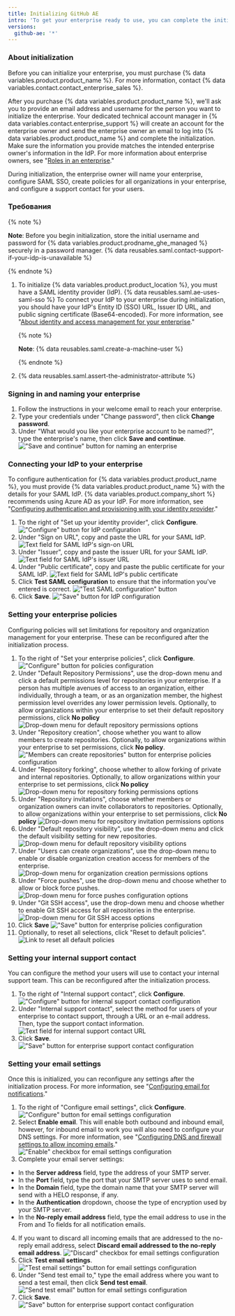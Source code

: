 ```yaml
---
title: Initializing GitHub AE
intro: 'To get your enterprise ready to use, you can complete the initial configuration of {% data variables.product.product_name %}.'
versions:
  github-ae: '*'
---
```


### About initialization

Before you can initialize your enterprise, you must purchase {% data variables.product.product_name %}. For more information, contact {% data variables.contact.contact_enterprise_sales %}.

After you purchase {% data variables.product.product_name %}, we'll ask you to provide an email address and username for the person you want to initialize the enterprise. Your dedicated technical account manager in {% data variables.contact.enterprise_support %} will create an account for the enterprise owner and send the enterprise owner an email to log into {% data variables.product.product_name %} and complete the initialization. Make sure the information you provide matches the intended enterprise owner's information in the IdP. For more information about enterprise owners, see "[Roles in an enterprise](/github/setting-up-and-managing-your-enterprise/roles-in-an-enterprise#enterprise-owner)."

During initialization, the enterprise owner will name your enterprise, configure SAML SSO, create policies for all organizations in your enterprise, and configure a support contact for your users.

### Требования

{% note %}

**Note**: Before you begin initialization, store the initial username and password for {% data variables.product.prodname_ghe_managed %} securely in a password manager. {% data reusables.saml.contact-support-if-your-idp-is-unavailable %}

{% endnote %}

1. To initialize {% data variables.product.product_location %}, you must have a SAML identity provider (IdP). {% data reusables.saml.ae-uses-saml-sso %} To connect your IdP to your enterprise during initialization, you should have your IdP's Entity ID (SSO) URL, Issuer ID URL, and public signing certificate (Base64-encoded). For more information, see "[About identity and access management for your enterprise](/admin/authentication/about-identity-and-access-management-for-your-enterprise)."

    {% note %}

    **Note**: {% data reusables.saml.create-a-machine-user %}

    {% endnote %}

2. {% data reusables.saml.assert-the-administrator-attribute %}

### Signing in and naming your enterprise

1. Follow the instructions in your welcome email to reach your enterprise.
2. Type your credentials under "Change password", then click **Change password**.
3. Under "What would you like your enterprise account to be named?", type the enterprise's name, then click **Save and continue**. !["Save and continue" button for naming an enterprise](/assets/images/enterprise/configuration/ae-enterprise-configuration.png)

### Connecting your IdP to your enterprise

To configure authentication for {% data variables.product.product_name %}, you must provide {% data variables.product.product_name %} with the details for your SAML IdP. {% data variables.product.company_short %} recommends using Azure AD as your IdP. For more information, see "[Configuring authentication and provisioning with your identity provider](/admin/authentication/configuring-authentication-and-provisioning-with-your-identity-provider)."

1. To the right of "Set up your identity provider", click **Configure**. !["Configure" button for IdP configuration](/assets/images/enterprise/configuration/ae-idp-configure.png)
1. Under "Sign on URL", copy and paste the URL for your SAML IdP. ![Text field for SAML IdP's sign-on URL](/assets/images/enterprise/configuration/ae-idp-sign-on-url.png)
1. Under "Issuer", copy and paste the issuer URL for your SAML IdP. ![Text field for SAML IdP's issuer URL](/assets/images/enterprise/configuration/ae-idp-issuer-url.png)
1. Under "Public certificate", copy and paste the public certificate for your SAML IdP. ![Text field for SAML IdP's public certificate](/assets/images/enterprise/configuration/ae-idp-public-certificate.png)
1. Click **Test SAML configuration** to ensure that the information you've entered is correct. !["Test SAML configuration" button](/assets/images/enterprise/configuration/ae-test-saml-configuration.png)
1. Click **Save**. !["Save" button for IdP configuration](/assets/images/enterprise/configuration/ae-save.png)

### Setting your enterprise policies

Configuring policies will set limitations for repository and organization management for your enterprise. These can be reconfigured after the initialization process.

1. To the right of "Set your enterprise policies", click **Configure**. !["Configure" button for policies configuration](/assets/images/enterprise/configuration/ae-policies-configure.png)
2. Under "Default Repository Permissions", use the drop-down menu and click a default permissions level for repositories in your enterprise. If a person has multiple avenues of access to an organization, either individually, through a team, or as an organization member, the highest permission level overrides any lower permission levels. Optionally, to allow organizations within your enterprise to set their default repository permissions, click **No policy** ![Drop-down menu for default repository permissions options](/assets/images/enterprise/configuration/ae-repository-permissions-menu.png)
3. Under "Repository creation", choose whether you want to allow members to create repositories. Optionally, to allow organizations within your enterprise to set permissions, click **No policy**. !["Members can create repositories" button for enterprise policies configuration](/assets/images/enterprise/configuration/ae-repository-creation-permissions.png)
4. Under "Repository forking", choose whether to allow forking of private and internal repositories. Optionally, to allow organizations within your enterprise to set permissions, click **No policy** ![Drop-down menu for repository forking permissions options](/assets/images/enterprise/configuration/ae-repository-forking-menu.png)
5. Under "Repository invitations", choose whether members or organization owners can invite collaborators to repositories. Optionally, to allow organizations within your enterprise to set permissions, click **No policy** ![Drop-down menu for repository invitation permissions options](/assets/images/enterprise/configuration/ae-repository-invitations-menu.png)
6. Under "Default repository visibility", use the drop-down menu and click the default visibility setting for new repositories. ![Drop-down menu for default repository visibility options](/assets/images/enterprise/configuration/ae-repository-visibility-menu.png)
7. Under "Users can create organizations", use the drop-down menu to enable or disable organization creation access for members of the enterprise. ![Drop-down menu for organization creation permissions options](/assets/images/enterprise/configuration/ae-organization-creation-permissions-menu.png)
8. Under "Force pushes", use the drop-down menu and choose whether to allow or block force pushes. ![Drop-down menu for force pushes configuration options](/assets/images/enterprise/configuration/ae-force-pushes-configuration-menu.png)
9. Under "Git SSH access", use the drop-down menu and choose whether to enable Git SSH access for all repositories in the enterprise. ![Drop-down menu for Git SSH access options](/assets/images/enterprise/configuration/ae-git-ssh-access-menu.png)
10. Click **Save** !["Save" button for enterprise policies configuration](/assets/images/enterprise/configuration/ae-save.png)
11. Optionally, to reset all selections, click "Reset to default policies". ![Link to reset all default policies](/assets/images/enterprise/configuration/ae-reset-default-options.png)

### Setting your internal support contact

You can configure the method your users will use to contact your internal support team. This can be reconfigured after the initialization process.

1. To the right of "Internal support contact", click **Configure**. !["Configure" button for internal support contact configuration](/assets/images/enterprise/configuration/ae-support-configure.png)
2. Under "Internal support contact", select the method for users of your enterprise to contact support, through a URL or an e-mail address. Then, type the support contact information. ![Text field for internal support contact URL](/assets/images/enterprise/configuration/ae-support-link-url.png)
3. Click **Save**. !["Save" button for enterprise support contact configuration](/assets/images/enterprise/configuration/ae-save.png)

### Setting your email settings

Once this is initialized, you can reconfigure any settings after the initialization process. For more information, see "[Configuring email for notifications](/admin/configuration/configuring-email-for-notifications)."

1. To the right of "Configure email settings", click **Configure**. !["Configure" button for email settings configuration](/assets/images/enterprise/configuration/ae-email-configure.png)
2. Select **Enable email**. This will enable both outbound and inbound email, however, for inbound email to work you will also need to configure your DNS settings. For more information, see "[Configuring DNS and firewall settings to allow incoming emails](/admin/configuration/configuring-email-for-notifications#configuring-dns-and-firewall-settings-to-allow-incoming-emails)." !["Enable" checkbox for email settings configuration](/assets/images/enterprise/configuration/ae-enable-email-configure.png)
3. Complete your email server settings:
  - In the **Server address** field, type the address of your SMTP server.
  - In the **Port** field, type the port that your SMTP server uses to send email.
  - In the **Domain** field, type the domain name that your SMTP server will send with a HELO response, if any.
  - In the **Authentication** dropdown, choose the type of encryption used by your SMTP server.
  - In the **No-reply email address** field, type the email address to use in the From and To fields for all notification emails.

4. If you want to discard all incoming emails that are addressed to the no-reply email address, select **Discard email addressed to the no-reply email address**. !["Discard" checkbox for email settings configuration](/assets/images/enterprise/configuration/ae-discard-email.png)
5. Click **Test email settings**. !["Test email settings" button for email settings configuration](/assets/images/enterprise/configuration/ae-test-email.png)
6. Under "Send test email to," type the email address where you want to send a test email, then click **Send test email**. !["Send test email" button for email settings configuration](/assets/images/enterprise/configuration/ae-send-test-email.png)
7. Click **Save**. !["Save" button for enterprise support contact configuration](/assets/images/enterprise/configuration/ae-save.png)
